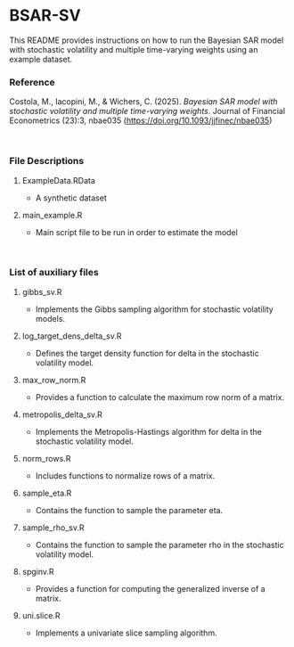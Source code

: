 # BSAR-SV

This README provides instructions on how to run the Bayesian SAR model with stochastic volatility and multiple time-varying weights using an example dataset.


### Reference

Costola, M., Iacopini, M., & Wichers, C. (2025). _Bayesian SAR model with stochastic volatility and multiple time-varying weights_. Journal of Financial Econometrics (23):3, nbae035 (https://doi.org/10.1093/jjfinec/nbae035)

&nbsp;

### File Descriptions

1. ExampleData.RData
   - A synthetic dataset 

2. main_example.R
   - Main script file to be run in order to estimate the model 

&nbsp;

### List of auxiliary files 

1. gibbs_sv.R
   - Implements the Gibbs sampling algorithm for stochastic volatility models.

2. log_target_dens_delta_sv.R
   - Defines the target density function for delta in the stochastic volatility model.

3. max_row_norm.R
   - Provides a function to calculate the maximum row norm of a matrix.

4. metropolis_delta_sv.R
   - Implements the Metropolis-Hastings algorithm for delta in the stochastic volatility model.

5. norm_rows.R
   - Includes functions to normalize rows of a matrix.

6. sample_eta.R
   - Contains the function to sample the parameter eta.

7. sample_rho_sv.R
   - Contains the function to sample the parameter rho in the stochastic volatility model.

8. spginv.R
   - Provides a function for computing the generalized inverse of a matrix.

9. uni.slice.R
   - Implements a univariate slice sampling algorithm.
